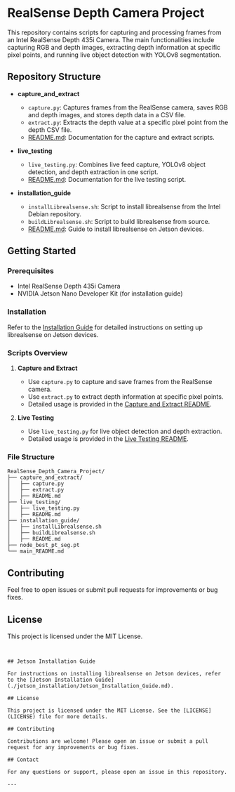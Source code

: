 # RealSense Depth Camera Project

This repository contains scripts for capturing and processing frames from an Intel RealSense Depth 435i Camera. The main functionalities include capturing RGB and depth images, extracting depth information at specific pixel points, and running live object detection with YOLOv8 segmentation.

## Repository Structure

- **capture_and_extract**
  - `capture.py`: Captures frames from the RealSense camera, saves RGB and depth images, and stores depth data in a CSV file.
  - `extract.py`: Extracts the depth value at a specific pixel point from the depth CSV file.
  - [README.md](capture_and_extract/README.md): Documentation for the capture and extract scripts.

- **live_testing**
  - `live_testing.py`: Combines live feed capture, YOLOv8 object detection, and depth extraction in one script.
  - [README.md](live_testing/README.md): Documentation for the live testing script.

- **installation_guide**
  - `installLibrealsense.sh`: Script to install librealsense from the Intel Debian repository.
  - `buildLibrealsense.sh`: Script to build librealsense from source.
  - [README.md](installation_guide/README.md): Guide to install librealsense on Jetson devices.

## Getting Started

### Prerequisites

- Intel RealSense Depth 435i Camera
- NVIDIA Jetson Nano Developer Kit (for installation guide)

### Installation

Refer to the [Installation Guide](installation_guide/README.md) for detailed instructions on setting up librealsense on Jetson devices.

### Scripts Overview

1. **Capture and Extract**
   - Use `capture.py` to capture and save frames from the RealSense camera.
   - Use `extract.py` to extract depth information at specific pixel points.
   - Detailed usage is provided in the [Capture and Extract README](capture_and_extract/README.md).

2. **Live Testing**
   - Use `live_testing.py` for live object detection and depth extraction.
   - Detailed usage is provided in the [Live Testing README](live_testing/README.md).

### File Structure

```
RealSense_Depth_Camera_Project/
├── capture_and_extract/
│   ├── capture.py
│   ├── extract.py
│   ├── README.md
├── live_testing/
│   ├── live_testing.py
│   ├── README.md
├── installation_guide/
│   ├── installLibrealsense.sh
│   ├── buildLibrealsense.sh
│   ├── README.md
├── node_best_pt_seg.pt
└── main_README.md
```

## Contributing

Feel free to open issues or submit pull requests for improvements or bug fixes.

## License

This project is licensed under the MIT License.
```


## Jetson Installation Guide

For instructions on installing librealsense on Jetson devices, refer to the [Jetson Installation Guide](./jetson_installation/Jetson_Installation_Guide.md).

## License

This project is licensed under the MIT License. See the [LICENSE](LICENSE) file for more details.

## Contributing

Contributions are welcome! Please open an issue or submit a pull request for any improvements or bug fixes.

## Contact

For any questions or support, please open an issue in this repository.

---
